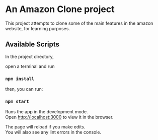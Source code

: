 # An Amazon Clone project

This project attempts to clone some of the main features in the amazon website, for learning purposes. 

## Available Scripts

In the project directory, 

open a terminal and run 

### `npm install`

then, you can run:

### `npm start`

Runs the app in the development mode.\
Open [http://localhost:3000](http://localhost:3000) to view it in the browser.

The page will reload if you make edits.\
You will also see any lint errors in the console.

